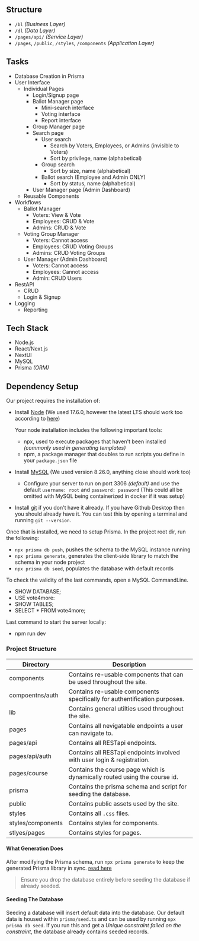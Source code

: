 ## Structure

- `/bl` *(Business Layer)*
- `/dl` *(Data Layer)*
- `/pages/api/` *(Service Layer)*
- `/pages`, `/public`, `/styles`, `/components` *(Application Layer)*

## Tasks

- Database Creation in Prisma
- User Interface
  - Individual Pages
     - Login/Signup page
     - Ballot Manager page
        - Mini-search interface
        - Voting interface
        - Report interface
     - Group Manager page
     - Search page
        - User search
           - Search by Voters, Employees, or Admins (invisible to Voters)
           - Sort by privilege, name (alphabetical)
        - Group search
           - Sort by size, name (alphabetical)
        - Ballot search (Employee and Admin ONLY)
           - Sort by status, name (alphabetical)
     - User Manager page (Admin Dashboard)
  - Reusable Components
- Workflows
  - Ballot Manager
     - Voters: View & Vote
     - Employees: CRUD & Vote
     - Admins: CRUD & Vote
  - Voting Group Manager
     - Voters: Cannot access
     - Employees: CRUD Voting Groups
     - Admins: CRUD Voting Groups
  - User Manager (Admin Dashboard)
     - Voters: Cannot access
     - Employees: Cannot access
     - Admin: CRUD Users
- RestAPI
  - CRUD
  - Login & Signup
- Logging
  - Reporting


## Tech Stack

- Node.js
- React/Next.js
- NextUI
- MySQL
- Prisma *(ORM)*

## Dependency Setup

Our project requires the installation of:

- Install [Node](https://nodejs.org/en/) (We used 17.6.0, however the latest LTS should work too according to [here](https://nextjs.org/docs/upgrading))

  Your node installation includes the following important tools:
  - npx, used to execute packages that haven't been installed *(commonly used in generating templates)*
  - npm, a package manager that doubles to run scripts you define in your `package.json` file

- Install [MySQL](https://www.mysql.com/downloads/) (We used version 8.26.0, anything close should work too)
  - Configure your server to run on port 3306 *(default)* and use the default `username: root` and `password: password` (This could all be omitted with MySQL being containerized in docker if it was setup)

- Install [git](https://git-scm.com/downloads) if you don't have it already. If you have Github Desktop then you should already have it. You can test this by opening a terminal and running `git --version`.

Once that is installed, we need to setup Prisma. In the project root dir, run the following:

- `npx prisma db push`, pushes the schema to the MySQL instance running
- `npx prisma generate`, generates the client-side library to match the schema in your node project
- `npx prisma db seed`, populates the database with default records

To check the validity of the last commands, open a MySQL CommandLine.

- SHOW DATABASE;
- USE vote4more:
- SHOW TABLES;
- SELECT * FROM vote4more;

Last command to start the server locally:

- npm run dev

### Project Structure

| Directory | Description |
| --- | --- |
| components | Contains re-usable components that can be used throughout the site. |
| compoentns/auth | Contains re-usable components specifically for authentification purposes. |
| lib | Contains general utilties used throughout the site. |
| pages | Contains all nevigatable endpoints a user can navigate to. |
| pages/api | Contains all RESTapi endpoints. |
| pages/api/auth | Contains all RESTapi endpoints involved with user login & registration. |
| pages/course | Contains the course page which is dynamically routed using the course id. |
| prisma | Contains the prisma schema and script for seeding the database. |
| public | Contains public assets used by the site. |
| styles | Contains all `.css` files. |
| styles/components | Contains styles for components. |
| stlyes/pages | Contains styles for pages. |

#### What Generation Does

After modifying the Prisma schema, run `npx prisma generate` to keep the generated Prisma library in sync. [read here](https://www.prisma.io/docs/getting-started/setup-prisma/add-to-existing-project/relational-databases/install-prisma-client-typescript-postgres)

> Ensure you drop the database entirely before seeding the database if already seeded.

#### Seeding The Database

Seeding a database will insert default data into the database. Our default data is housed within `prisma/seed.ts` and can be used by running `npx prisma db seed`. If you run this and get a *Unique constraint failed on the constraint*, the database already contains seeded records.
